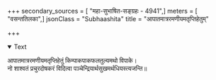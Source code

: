 +++
secondary_sources = [ "महा-सुभाषित-सङ्ग्रहः - 4941",]
meters = [ "वसन्ततिलका",]
jsonClass = "Subhaashita"
title = "आपातमात्ररमणीयमतृप्तिहेतुम्"

+++

<details open><summary>Text</summary>

आपातमात्ररमणीयमतृप्तिहेतुं किम्पाकपाकफलतुल्यमथो विपाके।  
नो शाश्वतं प्रचुरदोषकरं विदित्वा पञ्चेन्द्रियार्थसुखमर्थधियस्त्यजन्ति॥
</details>
